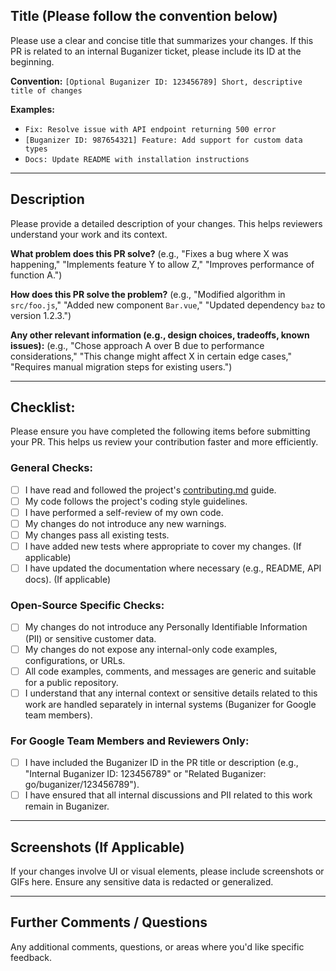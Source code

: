 ## Title (Please follow the convention below)

Please use a clear and concise title that summarizes your changes.
If this PR is related to an internal Buganizer ticket, please include its ID at the beginning.

**Convention:** `[Optional Buganizer ID: 123456789] Short, descriptive title of changes`

**Examples:**
* `Fix: Resolve issue with API endpoint returning 500 error`
* `[Buganizer ID: 987654321] Feature: Add support for custom data types`
* `Docs: Update README with installation instructions`

---

## Description

Please provide a detailed description of your changes. This helps reviewers understand your work and its context.

**What problem does this PR solve?**
(e.g., "Fixes a bug where X was happening," "Implements feature Y to allow Z," "Improves performance of function A.")

**How does this PR solve the problem?**
(e.g., "Modified algorithm in `src/foo.js`," "Added new component `Bar.vue`," "Updated dependency `baz` to version 1.2.3.")

**Any other relevant information (e.g., design choices, tradeoffs, known issues):**
(e.g., "Chose approach A over B due to performance considerations," "This change might affect X in certain edge cases," "Requires manual migration steps for existing users.")

---

## Checklist:

Please ensure you have completed the following items before submitting your PR.
This helps us review your contribution faster and more efficiently.

### General Checks:

- [ ] I have read and followed the project's [contributing.md](https://github.com/chronicle/marketplace/blob/main/docs/contributing.md) guide.
- [ ] My code follows the project's coding style guidelines.
- [ ] I have performed a self-review of my own code.
- [ ] My changes do not introduce any new warnings.
- [ ] My changes pass all existing tests.
- [ ] I have added new tests where appropriate to cover my changes. (If applicable)
- [ ] I have updated the documentation where necessary (e.g., README, API docs). (If applicable)

### Open-Source Specific Checks:

- [ ] My changes do not introduce any Personally Identifiable Information (PII) or sensitive customer data.
- [ ] My changes do not expose any internal-only code examples, configurations, or URLs.
- [ ] All code examples, comments, and messages are generic and suitable for a public repository.
- [ ] I understand that any internal context or sensitive details related to this work are handled separately in internal systems (Buganizer for Google team members).

### For Google Team Members and Reviewers Only:

- [ ] I have included the Buganizer ID in the PR title or description (e.g., "Internal Buganizer ID: 123456789" or "Related Buganizer: go/buganizer/123456789").
- [ ] I have ensured that all internal discussions and PII related to this work remain in Buganizer.

---

## Screenshots (If Applicable)

If your changes involve UI or visual elements, please include screenshots or GIFs here.
Ensure any sensitive data is redacted or generalized.

---

## Further Comments / Questions

Any additional comments, questions, or areas where you'd like specific feedback.
